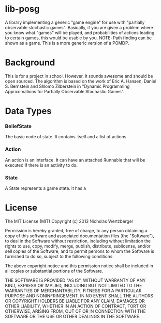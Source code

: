 lib-posg
========

A library implementing a generic "game engine" for use with "partially
observable stochastic games". Basically, if you are given a problem where you
know what "games" will be played, and probabilities of actions leading to
certain games, this would be usable by you.  NOTE: Path finding can be shown
as a game. This is a more generic version of a POMDP.

Background
==========

This is for a project in school. However, it sounds awesome and should be open
sourced.  The algorithm is based on the work of Eric A. Hansen, Daniel S.
Bernstein and Shlomo Zilberstein  in "Dynamic Programming Approximations for
Partially Observable Stochastic Games".

Data Types
==========

### BeliefState

The basic node of state. It contains itself and a list of actions

### Action

An action is an interface. It can have an attached Runnable that will be executed
if there is an activity to do.

### State

A State represents a game state. It has a

License
=======

The MIT License (MIT)
Copyright (c) 2013 Nicholas Wertzberger

Permission is hereby granted, free of charge, to any person obtaining a copy of
this software and associated documentation files (the "Software"), to deal in
the Software without restriction, including without limitation the rights to
use, copy, modify, merge, publish, distribute, sublicense, and/or sell copies
of the Software, and to permit persons to whom the Software is furnished to do
so, subject to the following conditions:

The above copyright notice and this permission notice shall be included in all
copies or substantial portions of the Software.

THE SOFTWARE IS PROVIDED "AS IS", WITHOUT WARRANTY OF ANY KIND, EXPRESS OR
IMPLIED, INCLUDING BUT NOT LIMITED TO THE WARRANTIES OF MERCHANTABILITY,
FITNESS FOR A PARTICULAR PURPOSE AND NONINFRINGEMENT. IN NO EVENT SHALL THE
AUTHORS OR COPYRIGHT HOLDERS BE LIABLE FOR ANY CLAIM, DAMAGES OR OTHER
LIABILITY, WHETHER IN AN ACTION OF CONTRACT, TORT OR OTHERWISE, ARISING FROM,
OUT OF OR IN CONNECTION WITH THE SOFTWARE OR THE USE OR OTHER DEALINGS IN THE
SOFTWARE.


